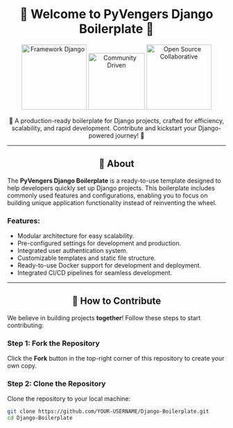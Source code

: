 <h1 align="center">🌟 Welcome to PyVengers Django Boilerplate 🌟</h1>

<p align="center">
  <img width="150px" src="https://img.shields.io/badge/Framework-Django-green?style=for-the-badge" alt="Framework Django">
  <img width="130px" src="https://img.shields.io/badge/Community-Driven-blue?style=for-the-badge" alt="Community Driven">
  <img width="150px" src="https://img.shields.io/badge/Open%20Source-Collaborative-purple?style=for-the-badge" alt="Open Source Collaborative">
</p>

<p align="center">🚀 A production-ready boilerplate for Django projects, crafted for efficiency, scalability, and rapid development. Contribute and kickstart your Django-powered journey! 🚀</p>

---

<h2 align="center">📖 About</h2>

The **PyVengers Django Boilerplate** is a ready-to-use template designed to help developers quickly set up Django projects. This boilerplate includes commonly used features and configurations, enabling you to focus on building unique application functionality instead of reinventing the wheel.

### Features:
- Modular architecture for easy scalability.
- Pre-configured settings for development and production.
- Integrated user authentication system.
- Customizable templates and static file structure.
- Ready-to-use Docker support for development and deployment.
- Integrated CI/CD pipelines for seamless development.

---

<h2 align="center">🤝 How to Contribute</h2>

We believe in building projects **together**! Follow these steps to start contributing:

### Step 1: Fork the Repository
Click the **Fork** button in the top-right corner of this repository to create your own copy.

### Step 2: Clone the Repository
Clone the repository to your local machine:
```bash
git clone https://github.com/YOUR-USERNAME/Django-Boilerplate.git
cd Django-Boilerplate
